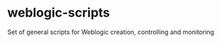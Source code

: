 weblogic-scripts
================

Set of general scripts for Weblogic creation, controlling and monitoring
